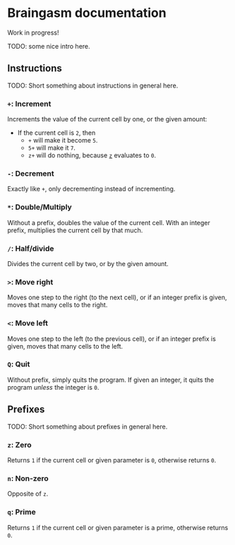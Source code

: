 # Braingasm documentation

Work in progress!

TODO: some nice intro here.

## Instructions

TODO: Short something about instructions in general here.

### `+`: Increment

Increments the value of the current cell by one, or the given amount:

* If the current cell is `2`, then
    * `+` will make it become `5`.
    * `5+` will make it `7`.
    * `z+` will do nothing, because [`z`](#z-zero) evaluates to `0`.

### `-`: Decrement

Exactly like `+`, only decrementing instead of incrementing.

### `*`: Double/Multiply

Without a prefix, doubles the value of the current cell.
With an integer prefix, multiplies the current cell by that much.

### `/`: Half/divide

Divides the current cell by two, or by the given amount.

### `>`: Move right

Moves one step to the right (to the next cell), or if an integer prefix is
given, moves that many cells to the right.

### `<`: Move left

Moves one step to the left (to the previous cell), or if an integer prefix is
given, moves that many cells to the left.

### `Q`: Quit

Without prefix, simply quits the program. If given an integer, it quits the
program *unless* the integer is `0`.

## Prefixes

TODO: Short something about prefixes in general here.

### `z`: Zero

Returns `1` if the current cell or given parameter is `0`, otherwise returns 
`0`.

### `n`: Non-zero

Opposite of `z`.

### `q`: Prime

Returns `1` if the current cell or given parameter is a prime, otherwise returns
`0`.
